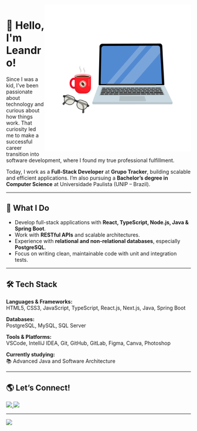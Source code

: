 <img src="./img/laptop-coffee.png" width="400px" align="right" alt="Computador">

# 👋 Hello, I'm Leandro!

Since I was a kid, I’ve been passionate about technology and curious about how things work. That curiosity led me to make a successful career transition into software development, where I found my true professional fulfillment.  

Today, I work as a **Full-Stack Developer** at **Grupo Tracker**, building scalable and efficient applications. I’m also pursuing a **Bachelor’s degree in Computer Science** at Universidade Paulista (UNIP – Brazil).  

---

## 🚀 What I Do
- Develop full-stack applications with **React, TypeScript, Node.js, Java & Spring Boot**.  
- Work with **RESTful APIs** and scalable architectures.  
- Experience with **relational and non-relational databases**, especially **PostgreSQL**.  
- Focus on writing clean, maintainable code with unit and integration tests.  

---

## 🛠️ Tech Stack
**Languages & Frameworks:**  
HTML5, CSS3, JavaScript, TypeScript, React.js, Next.js, Java, Spring Boot  

**Databases:**  
PostgreSQL, MySQL, SQL Server  

**Tools & Platforms:**  
VSCode, IntelliJ IDEA, Git, GitHub, GitLab, Figma, Canva, Photoshop  

**Currently studying:**  
📚 Advanced Java and Software Architecture  

---

## 🌎 Let’s Connect!
<a href="https://www.linkedin.com/in/leandroteixeira97/" target="_blank">
  <img src="https://img.shields.io/badge/-LinkedIn-0e76a8?style=flat-square&logo=linkedin&logoColor=white" />
</a>
<a href="https://www.instagram.com/leandroteixeira97" target="_blank">
  <img src="https://img.shields.io/badge/-Instagram-DF0174?style=flat-square&logo=instagram&logoColor=white" />
</a>

---

<div>
  <img height="160em" src="https://github-readme-stats.vercel.app/api/top-langs/?username=leandroteixeira97&layout=compact&theme=dracula"/>
</div>
